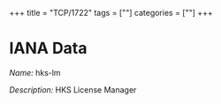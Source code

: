 +++
title = "TCP/1722"
tags = [""]
categories = [""]
+++

# IANA Data

_Name:_ hks-lm

_Description:_ HKS License Manager

